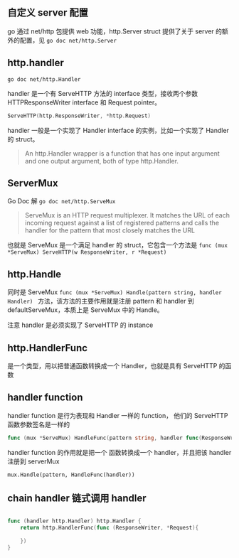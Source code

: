 ## 自定义 server 配置

go 通过 net/http 包提供 web 功能，http.Server struct 提供了关于 server 的额外的配置，见 `go doc net/http.Server`

## http.handler

`go doc net/http.Handler`

handler 是一个有 ServeHTTP 方法的 interface 类型，接收两个参数 HTTPResponseWriter interface 和 Request pointer。

```go
ServeHTTP(http.ResponseWriter, *http.Request)
```

handler 一般是一个实现了 Handler interface 的实例，比如一个实现了 Handler 的 struct。

> An http.Handler wrapper is a function that has one input argument and one output argument, both of type http.Handler.

## ServerMux

Go Doc 解 `go doc net/http.ServeMux`

> ServeMux is an HTTP request multiplexer. It matches the URL of each incoming
request against a list of registered patterns and calls the handler for the
pattern that most closely matches the URL

也就是 ServeMux 是一个满足 handler 的 struct，它包含一个方法是 `func (mux *ServeMux) ServeHTTP(w ResponseWriter, r *Request)`

## http.Handle

同时是 ServeMux `func (mux *ServeMux) Handle(pattern string, handler Handler)
` 方法，该方法的主要作用就是注册 pattern 和 handler 到 defaultServeMux，本质上是 ServeMux 中的 Handle。

注意 handler 是必须实现了 ServeHTTP 的 instance

## http.HandlerFunc 

是一个类型，用以把普通函数转换成一个 Handler，也就是具有 ServeHTTP 的函数

## handler function

handler function 是行为表现和 Handler 一样的 function， 他们的 ServeHTTP 函数参数签名是一样的

```go
func (mux *ServeMux) HandleFunc(pattern string, handler func(ResponseWriter, *Request))

```

handler function 的作用就是把一个 函数转换成一个 handler，并且把该 handler 注册到 serverMux 
```
mux.Handle(pattern, HandleFunc(handler))
```

## chain handler 链式调用 handler

```go

func (handler http.Handler) http.Handler {
    return http.HandlerFunc(func (ResponseWriter, *Request){
        
    })
}
```



